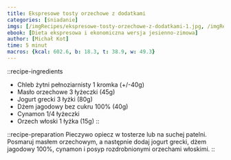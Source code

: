 ```yaml
---
title: Ekspresowe tosty orzechowe z dodatkami
categories: [śniadanie]
imgs: [/imgRecipes/ekspresowe-tosty-orzechowe-z-dodatkami-1.jpg, /imgRecipes/ekspresowe-tosty-orzechowe-z-dodatkami-2.jpg]
ebook: [Dieta ekspresowa i ekonomiczna wersja jesienno-zimowa]
author: [Michał Kot]
time: 5 minut
macros: {kcal: 602.6, b: 18.3, t: 38.9, w: 49.3}
---
```


::recipe-ingredients
- Chleb żytni pełnoziarnisty 1 kromka (+/-40g)
- Masło orzechowe 3 łyżeczki (45g)
- Jogurt grecki 3 łyżki (80g)
- Dżem jagodowy bez cukru 100% (40g)
- Cynamon 1/4 łyżeczki
- Orzech włoski 1 łyżka (15g)
::

::recipe-preparation
Pieczywo opiecz w tosterze lub na suchej patelni. Posmaruj masłem orzechowym, a następnie dodaj jogurt grecki, dżem jagodowy 100%, cynamon i posyp rozdrobnionymi orzechami włoskimi.
::